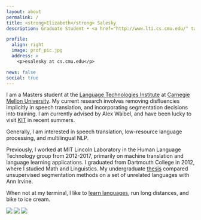 ```yaml
---
layout: about
permalink: /
title: <strong>Elizabeth</strong> Salesky
description: Graduate Student • <a href="http://www.lti.cs.cmu.edu/" target="_blank">Language Technologies Institute</a> • <a href="http://www.cmu.edu/" target="_blank">Carnegie Mellon University</a>

profile:
  align: right
  image: prof_pic.jpg
  address: >
    <p>esalesky at cs.cmu.edu</p>

news: false
social: true
---
```


I am a Masters student at the [Language Technologies Institute](https://www.lti.cs.cmu.edu/) at [Carnegie Mellon University](https://www.cmu.edu/).
My current research involves removing disfluencies implicitly in speech translation, and incorporating segmentation decisions into training. I am currently advised by Alex Waibel, and have been lucky to visit [KIT](http://isl.anthropomatik.kit.edu/english/) in recent summers.

Generally, I am interested in speech translation, low-resource language processing, and multilingual NLP.

Previously, I worked at MIT Lincoln Laboratory in the Human Language Technology group from 2012-2017, primarily on machine translation and language learning applications.
I graduated from Dartmouth College in 2012, where I studied Math and Linguistics.
My undergraduate [thesis](http://linguistics.dartmouth.edu/undergraduate/honors/past-honors-theses) compared unsupervised segmentation methods on a set of unrelated languages with Ann Irvine.

When not at my terminal, I like to [learn languages](https://www.duolingo.com/esalesky), run long distances, and bike to ice cream.

<div class="img_row">
    <img class="col one first" src="{{ site.baseurl }}/assets/img/kepler.jpg">
    <img class="col one" src="{{ site.baseurl }}/assets/img/rowing.jpg">
    <img class="col one last" src="{{ site.baseurl }}/assets/img/eiskaffee.jpg">
</div>
